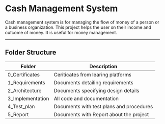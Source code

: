 ﻿# Cash Management System
   Cash management system is for managing the flow of money of a person or a business organization. This project helps the user on their income and outcome of money. It is useful for money management.
   ___
   ## Folder Structure
   | Folder | Description |
   |--|--|
   |0_Certificates|Ceriticates from learing platforms|
   |1_Requirements|Documents detailing requirements |
   |2_Architecture|Documents specifying design details|
   |3_Implementation|All code and documentation|
   |4_Test_plan|Documents with test plans and procedures|
   |5_Report|Documents with Report about the project|
